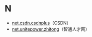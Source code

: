 # N

- [net.csdn.csdnplus](./net.csdn.csdnplus/readme.md)（CSDN）
- [net.unitepower.zhitong](./net.unitepower.zhitong/readme.md)（智通人才网）
